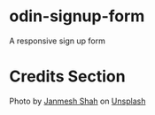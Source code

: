 # odin-signup-form
A responsive sign up form


# Credits Section 

Photo by <a href="https://unsplash.com/@janmeshah?utm_source=unsplash&utm_medium=referral&utm_content=creditCopyText">Janmesh Shah</a> on <a href="https://unsplash.com/?utm_source=unsplash&utm_medium=referral&utm_content=creditCopyText">Unsplash</a>
  
